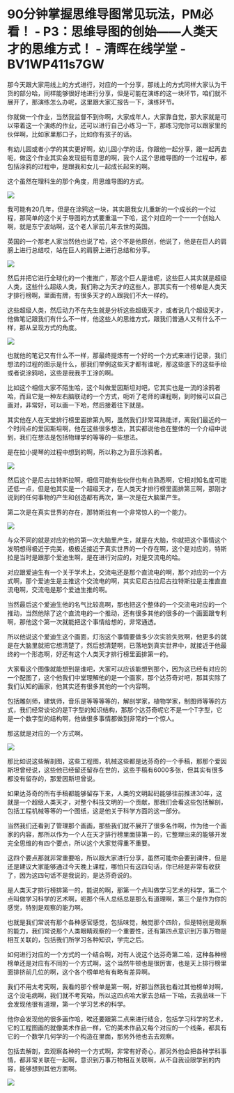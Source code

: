 # 90分钟掌握思维导图常见玩法，PM必看！ - P3：思维导图的创始——人类天才的思维方式！ - 清晖在线学堂 - BV1WP411s7GW

那今天跟大家用线上的方式进行，对应的一个分享，那线上的方式同样大家认为干货的部分哈，同样能够很好地进行分享，但是可能在演练的这一块环节，咱们就不展开了，那演练怎么办呢，这里跟大家汇报告一下，演练环节。

你就做一个作业，当然我监督不到你啊，大家成年人，大家靠自觉，那大家就是可以带着这一个演练的作业，还可以进行自己小练习一下，那练习完你可以跟家里的伙伴啊，比如家里那口子，比如你有孩子的话。

有幼儿园或者小学的其实更好啊，幼儿园小学的话，你跟他一起分享，跟一起再去呃，做这个作业其实会发现挺有意思的啊，我个人这个思维导图的一个过程中，都包括涂鸦的过程中，是跟我和女儿一起成长起来的啊。

这个虽然在理科生的那个角度，用思维导图的方式。

![](img/81c79320bac28ec7a0e50cc0e490c6c2_1.png)

我可能有20几年，但是在涂鸦这一块，其实跟我女儿重新的一个成长的一个过程，那简单的这个关于导图的方式要重温一下哈，这个对应的一个一一个创始人啊，就是东宁波站啊，这个老人家前几年去世的英国。

英国的一个那老人家当然他也说了哈，这个不是他原创，他说了，他是在巨人的肩膀上进行总结哎，站在巨人的肩膀上进行总结和分享。



![](img/81c79320bac28ec7a0e50cc0e490c6c2_3.png)

然后并把它进行全球化的一个推推广，那这个巨人是谁呢，这些巨人其实就是超级人类，这些什么超级人类，我们称之为天才的这些人，那其实有一个榜单是人类天才排行榜啊，里面有牌，有很多天才的人跟我们不大一样的。

这些超级人类，然后动力不在先生就是分析这些超级天才，或者说几个超级天才，他做笔记跟我们有什么不一样，他这些人的思维方式，跟我们普通人又有什么不一样，那从呈现方式的角度。



![](img/81c79320bac28ec7a0e50cc0e490c6c2_5.png)

也就他的笔记又有什么不一样，那最终提炼有一个好的一个方式来进行记录，我们想法的过程的图示是什么，那我们举例这些天才都有谁呢，那这些底下的这些手绘或者说涂鸦哈，这些是我我手工涂的啊。

比如这个相信大家不陌生哈，这个叫做爱因斯坦对吧，它其实也是一流的涂鸦者哈，而且它是一种左右脑联动的一个方式，呃听了老师的课程啊，到时候可以自己画对，非常好，可以画一下哈，然后接着往下就是。

其实他在人在天堂排行榜里面排第九啊，虽然我们非常耳熟能详，离我们最近的一个时间点的爱因斯坦啊，他在这些很多想法，其实都说他也在整体的一个介绍中说到，我们在想法是包括物理学的等等的一些想法。

是在拉小提琴的过程中想到的啊，所以称之为音乐涂鸦者。

![](img/81c79320bac28ec7a0e50cc0e490c6c2_7.png)

然后这个是尼古拉特斯拉啊，相信可能有些伙伴也有点熟悉啊，它相对知名度可能还低一点，但是他其实是一个超级天才，在人类天才排行榜里面排第三啊，那刚才说到的任何事物的产生和创造都有两次，第一次是在大脑里产生。

第二次是在真实世界的存在，那特斯拉有一个非常惊人的一个能力。

![](img/81c79320bac28ec7a0e50cc0e490c6c2_9.png)

与众不同的就是对应的他的第一次大脑里产生，就是在大脑，你就把这个事情这个发明想得极近于完美，极极近接近于真实世界的一个存在啊，这个是对应的，特斯拉是当时是跟那个爱迪生啊，是在进行对应的，对是交流电的哈。

对应跟爱迪生有一个关于学术上，交流电还是那个直流电的啊，那个对应的一个方式啊，那个爱迪生是主推这个交流电的啊，其实尼尼古拉尼古拉特斯拉是主推直直流电啊，交流电是那个爱迪生推的啊。

当然最后这个爱迪生他的名气比较高啊，那也把这个整体的一个交流电对应的一个推动，当然他除了这个直流电的一个推动，还有很多其他的很多的一个画面跟专利啊，那他这个第一次就能把这个事情给想的，非常通透。

所以他说这个爱迪生这个画面，灯泡这个事情要做多少次实验失败啊，他更多的就是在大脑里就把它想清楚了，然后想清楚啊，已落地到真实世界中，就接近于他最终的一个形态啊，好还有这个人类天才排行榜里面排第一的。

大家看这个图像就能想到是谁吧，大家可以应该能想到那个，因为这已经有对应的一个配图了，这个他我们中堂理解他的是一个画家，那个达芬奇对吧，那其实除了我们认知的画家，他其实还有很多其他的一个内容啊。

包括雕刻师，建筑师，音乐是等等等等的，解剖学家，植物学家，制图师等等的方式，我们经常谈论的是T字型的知识结构，那那个达芬奇呢它不是一个T字型，它是一个数字型的结构啊，他做很多事情都做到非常的一个惊人。

那这就是对应的一个方式啊。

![](img/81c79320bac28ec7a0e50cc0e490c6c2_11.png)

那比如说这些解剖图，这些工程图，机械这些都是达芬奇的一个手稿，那那个爱因斯坦曾经说，这些他已经留还留存在世的，这些手稿有6000多张，但其实有很多都没有留存的，那爱因斯坦曾说。

如果达芬奇的所有手稿都能够留存下来，人类的文明起码能够往前推进30年，这就是一个超级人类天才，对整个科技文明的一个贡献，那我们会看这些包括解剖，包括工程机械等等的一个图纸，这是他关于科学方面的这一部分。

当然我们还看到了管理那个画画，那些我们就不展开了很多名作啊，作为他一个画家的内容，那所以作为一个人在天才排行榜里面排第一的，它整理出来的能够开发完全思维的有四个要点，所以这个大家觉得重不重要。

这四个要点那就非常重要哈，所以跟大家进行分享，虽然可能你会要到课件，但是还是建议大家能够通过今天晚上课程，哪怕只有这四句话，你已经是非常有收获了，因为这四句话不是我说的，是达芬奇说的。

是人类天才排行榜排第一的，能说的啊，那第一个点叫做学习艺术的科学，第二个点叫做学习科学的艺术啊，呃那个伟人总结总是那么有道理啊，第三个是作为你的感觉，特别是观察的能力啊。

也就是我们常说有那个各种感官感觉，包括味觉，触觉那个四阶，但是特别是观察的能力，我们常说那个人类眼睛观察的一个重要性，还有第四点意识到万事万物是相互关联的，包括我们所学习各种知识，学完之后。

如何进行对应的一个方式的一个结合啊，对有人说这个达芬奇第二哈，这种各种榜榜单还是对应有不同的一个方式啊，这个当然牛顿也是很厉害，也是天上排行榜里面排挤前几位的啊，这个各个榜单哈有有略有差异啊。

我们不用太考究啊，我看的那个榜单是第一啊，好那当然我也看过其他榜单对啊，这个没毛病啊，我们就不考究哈，所以这四点哈大家去总结一下哈，去我品味一下会发现他很有道理，第一个学习艺术的科学。

他你会发现他的很多画作哈，唉还要跟第二点来进行结合，包括学习科学的艺术，它的工程图画的就像美术作品一样，它的美术作品又每个对应的一个线条，都具有它的一个数学几何学的一个构造在里面，那另外他也去去观察。

包括去解剖，去观察各种的一个方式啊，非常有好奇心，那另外他会把各种学科事情，都非常关联在一起啊，意识到万事万物相互关联啊，从不自我设限学到的内容，能够想到其他方面啊。



![](img/81c79320bac28ec7a0e50cc0e490c6c2_13.png)